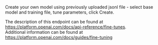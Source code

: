 Create your own model using previously uploaded jsonl file - select base model and training file, tune parameters, click Create.

The description of this endpoint can be found at https://platform.openai.com/docs/api-reference/fine-tunes.  
Additional information can be found at https://platform.openai.com/docs/guides/fine-tuning
